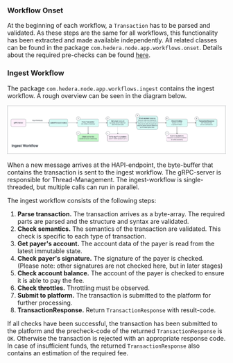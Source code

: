 ### Workflow Onset

At the beginning of each workflow, a `Transaction` has to be parsed and validated.
As these steps are the same for all workflows, this functionality has been extracted and made available independently.
All related classes can be found in the package `com.hedera.node.app.workflows.onset`.
Details about the required pre-checks can be found [here](transaction-prechecks.md).

### Ingest Workflow

The package `com.hedera.node.app.workflows.ingest` contains the ingest workflow. A rough overview can be seen in the diagram below.

![Diagram of ingest workflow](images/Ingest%20Workflow.png)

When a new message arrives at the HAPI-endpoint, the byte-buffer that contains the transaction is sent to the ingest workflow.
The gRPC-server is responsible for Thread-Management.
The ingest-workflow is single-threaded, but multiple calls can run in parallel.

The ingest workflow consists of the following steps:

1. **Parse transaction.** The transaction arrives as a byte-array. The required parts are parsed and the structure and syntax are validated.
2. **Check semantics.** The semantics of the transaction are validated. This check is specific to each type of transaction.
3. **Get payer's account.** The account data of the payer is read from the latest immutable state.
4. **Check payer's signature.** The signature of the payer is checked. (Please note: other signatures are not checked here, but in later stages)
5. **Check account balance.** The account of the payer is checked to ensure it is able to pay the fee.
6. **Check throttles.** Throttling must be observed.
7. **Submit to platform.** The transaction is submitted to the platform for further processing.
8. **TransactionResponse.** Return `TransactionResponse`  with result-code.

If all checks have been successful, the transaction has been submitted to the platform and the precheck-code of the returned `TransactionResponse` is `OK`.
Otherwise the transaction is rejected with an appropriate response code.
In case of insufficient funds, the returned `TransactionResponse` also contains an estimation of the required fee.